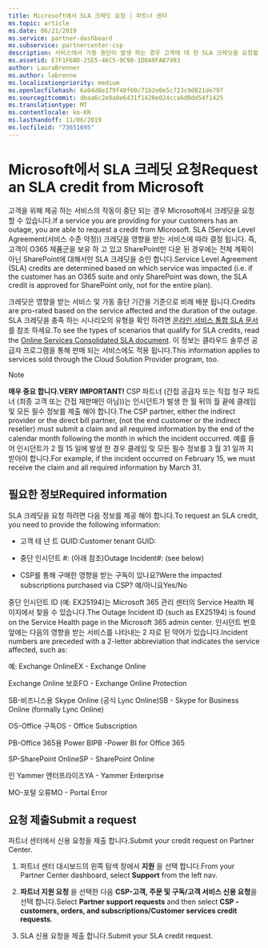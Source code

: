 ```yaml
---
title: Microsoft에서 SLA 크레딧 요청 | 파트너 센터
ms.topic: article
ms.date: 06/21/2019
ms.service: partner-dashboard
ms.subservice: partnercenter-csp
description: 서비스에서 가동 중단이 발생 하는 경우 고객에 대 한 SLA 크레딧을 요청할 수 있습니다.
ms.assetid: E7F1F68D-25E5-46C5-9C98-1D0A9FAB7993
author: LauraBrenner
ms.author: labrenne
ms.localizationpriority: medium
ms.openlocfilehash: 6a04d8e179f48f60c71b2e0e5c723c9d821de797
ms.sourcegitcommit: dbaa6c2e8a0e6431f1420e024cca6d0dd54f1425
ms.translationtype: MT
ms.contentlocale: ko-KR
ms.lasthandoff: 11/06/2019
ms.locfileid: "73651695"
---
```

# <a name="request-an-sla-credit-from-microsoft"></a><span data-ttu-id="c7413-103">Microsoft에서 SLA 크레딧 요청</span><span class="sxs-lookup"><span data-stu-id="c7413-103">Request an SLA credit from Microsoft</span></span> 

<span data-ttu-id="c7413-104">고객을 위해 제공 하는 서비스의 작동이 중단 되는 경우 Microsoft에서 크레딧을 요청할 수 있습니다.</span><span class="sxs-lookup"><span data-stu-id="c7413-104">If a service you are providing for your customers has an outage, you are able to request a credit from Microsoft.</span></span> <span data-ttu-id="c7413-105">SLA (Service Level Agreement(서비스 수준 약정)) 크레딧을 영향을 받는 서비스에 따라 결정 됩니다. 즉, 고객이 O365 제품군을 보유 하 고 있고 SharePoint만 다운 된 경우에는 전체 계획이 아닌 SharePoint에 대해서만 SLA 크레딧을 승인 합니다.</span><span class="sxs-lookup"><span data-stu-id="c7413-105">Service Level Agreement (SLA) credits are determined based on which service was impacted (i.e. if the customer has an O365 suite and only SharePoint was down, the SLA credit is approved for SharePoint only, not for the entire plan).</span></span>

<span data-ttu-id="c7413-106">크레딧은 영향을 받는 서비스 및 가동 중단 기간을 기준으로 비례 배분 됩니다.</span><span class="sxs-lookup"><span data-stu-id="c7413-106">Credits are pro-rated based on the service affected and the duration of the outage.</span></span> <span data-ttu-id="c7413-107">SLA 크레딧을 충족 하는 시나리오의 유형을 확인 하려면 [온라인 서비스 통합 SLA 문서](http://www.microsoftvolumelicensing.com/DocumentSearch.aspx?Mode=3&DocumentTypeId=37)를 참조 하세요.</span><span class="sxs-lookup"><span data-stu-id="c7413-107">To see the types of scenarios that qualify for SLA credits, read the [Online Services Consolidated SLA document](http://www.microsoftvolumelicensing.com/DocumentSearch.aspx?Mode=3&DocumentTypeId=37).</span></span> <span data-ttu-id="c7413-108">이 정보는 클라우드 솔루션 공급자 프로그램을 통해 판매 되는 서비스에도 적용 됩니다.</span><span class="sxs-lookup"><span data-stu-id="c7413-108">This information applies to services sold through the Cloud Solution Provider program, too.</span></span>

>[!Note]
><span data-ttu-id="c7413-109">**매우 중요 합니다.**</span><span class="sxs-lookup"><span data-stu-id="c7413-109">**VERY IMPORTANT!**</span></span> <span data-ttu-id="c7413-110">CSP 파트너 (간접 공급자 또는 직접 청구 파트너 (최종 고객 또는 간접 재판매인 아님))는 인시던트가 발생 한 월 뒤의 월 끝에 클레임 및 모든 필수 정보를 제출 해야 합니다.</span><span class="sxs-lookup"><span data-stu-id="c7413-110">The CSP partner, either the indirect provider or the direct bill partner, (not the end customer or the indirect reseller) must submit a claim and all required information by the end of the calendar month following the month in which the incident occurred.</span></span> <span data-ttu-id="c7413-111">예를 들어 인시던트가 2 월 15 일에 발생 한 경우 클레임 및 모든 필수 정보를 3 월 31 일까 지 받아야 합니다.</span><span class="sxs-lookup"><span data-stu-id="c7413-111">For example, if the incident occurred on February 15, we must receive the claim and all required information by March 31.</span></span> 

## <a name="required-information"></a><span data-ttu-id="c7413-112">필요한 정보</span><span class="sxs-lookup"><span data-stu-id="c7413-112">Required information</span></span>


<span data-ttu-id="c7413-113">SLA 크레딧을 요청 하려면 다음 정보를 제공 해야 합니다.</span><span class="sxs-lookup"><span data-stu-id="c7413-113">To request an SLA credit, you need to provide the following information:</span></span> 

- <span data-ttu-id="c7413-114">고객 테 넌 트 GUID:</span><span class="sxs-lookup"><span data-stu-id="c7413-114">Customer tenant GUID:</span></span> 

- <span data-ttu-id="c7413-115">중단 인시던트 #: (아래 참조)</span><span class="sxs-lookup"><span data-stu-id="c7413-115">Outage Incident#: (see below)</span></span>

- <span data-ttu-id="c7413-116">CSP를 통해 구매한 영향을 받는 구독이 있나요?</span><span class="sxs-lookup"><span data-stu-id="c7413-116">Were the impacted subscriptions purchased via CSP?</span></span> <span data-ttu-id="c7413-117">예/아니요</span><span class="sxs-lookup"><span data-stu-id="c7413-117">Yes/No</span></span>

<span data-ttu-id="c7413-118">중단 인시던트 ID (예: EX25194)는 Microsoft 365 관리 센터의 Service Health 페이지에서 찾을 수 있습니다.</span><span class="sxs-lookup"><span data-stu-id="c7413-118">The Outage Incident ID (such as EX25194) is found on the Service Health page in the Microsoft 365 admin center.</span></span> <span data-ttu-id="c7413-119">인시던트 번호 앞에는 다음의 영향을 받는 서비스를 나타내는 2 자로 된 약어가 있습니다.</span><span class="sxs-lookup"><span data-stu-id="c7413-119">Incident numbers are preceded with a 2-letter abbreviation that indicates the service affected, such as:</span></span>

<span data-ttu-id="c7413-120">예: Exchange Online</span><span class="sxs-lookup"><span data-stu-id="c7413-120">EX - Exchange Online</span></span>

<span data-ttu-id="c7413-121">Exchange Online 보호</span><span class="sxs-lookup"><span data-stu-id="c7413-121">FO - Exchange Online Protection</span></span>

<span data-ttu-id="c7413-122">SB-비즈니스용 Skype Online (공식 Lync Online)</span><span class="sxs-lookup"><span data-stu-id="c7413-122">SB - Skype for Business Online (formally Lync Online)</span></span>

<span data-ttu-id="c7413-123">OS-Office 구독</span><span class="sxs-lookup"><span data-stu-id="c7413-123">OS - Office Subscription</span></span>

<span data-ttu-id="c7413-124">PB-Office 365용 Power BI</span><span class="sxs-lookup"><span data-stu-id="c7413-124">PB -Power BI for Office 365</span></span>

<span data-ttu-id="c7413-125">SP-SharePoint Online</span><span class="sxs-lookup"><span data-stu-id="c7413-125">SP - SharePoint Online</span></span>

<span data-ttu-id="c7413-126">인 Yammer 엔터프라이즈</span><span class="sxs-lookup"><span data-stu-id="c7413-126">YA - Yammer Enterprise</span></span>

<span data-ttu-id="c7413-127">MO-포털 오류</span><span class="sxs-lookup"><span data-stu-id="c7413-127">MO - Portal Error</span></span>

## <a name="submit-a-request"></a><span data-ttu-id="c7413-128">요청 제출</span><span class="sxs-lookup"><span data-stu-id="c7413-128">Submit a request</span></span>

<span data-ttu-id="c7413-129">파트너 센터에서 신용 요청을 제출 합니다.</span><span class="sxs-lookup"><span data-stu-id="c7413-129">Submit your credit request on Partner Center.</span></span>

1. <span data-ttu-id="c7413-130">파트너 센터 대시보드의 왼쪽 탐색 창에서 **지원** 을 선택 합니다.</span><span class="sxs-lookup"><span data-stu-id="c7413-130">From your Partner Center dashboard, select **Support** from the left nav.</span></span>

2. <span data-ttu-id="c7413-131">**파트너 지원 요청** 을 선택한 다음 **CSP-고객, 주문 및 구독/고객 서비스 신용 요청**을 선택 합니다.</span><span class="sxs-lookup"><span data-stu-id="c7413-131">Select **Partner support requests** and then select **CSP - customers, orders, and subscriptions/Customer services credit requests**.</span></span>

3. <span data-ttu-id="c7413-132">SLA 신용 요청을 제출 합니다.</span><span class="sxs-lookup"><span data-stu-id="c7413-132">Submit your SLA credit request.</span></span>





